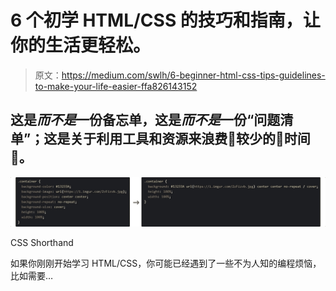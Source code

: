 # 6 个初学 HTML/CSS 的技巧和指南，让你的生活更轻松。

> 原文：<https://medium.com/swlh/6-beginner-html-css-tips-guidelines-to-make-your-life-easier-ffa826143152>

## 这是*而不是*一份备忘单，这是*而不是*一份“问题清单”；这是关于利用工具和资源来浪费👏较少的👏时间👏。

![](img/b0cd6d33a08ebd6316e42fbcd6d48ddf.png)

CSS Shorthand

如果你刚刚开始学习 HTML/CSS，你可能已经遇到了一些不为人知的编程烦恼，比如需要…